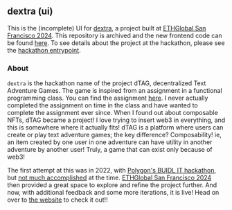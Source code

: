 ## dextra (ui)

This is the (incomplete) UI for [dextra](https://ethglobal.com/showcase/dextra-9wnc2), a project built at [ETHGlobal San Francisco 2024](https://ethglobal.com/events/sanfrancisco2024/). This repository is archived and the new frontend code can be found [here](https://github.com/thisispalash/dtag-react). To see details about the project at the hackathon, please see the [hackathon entrypoint](https://github.com/thisispalash/ethglobal-sanfrancisco-2024).

### About

`dextra` is the hackathon name of the project dTAG, decentralized Text Adventure Games. The game is inspired from an assignment in a functional programming class. You can find the assignment [here](https://www.cs.cornell.edu/courses/cs3110/2016fa/a2/a2.html). I never actually completed the assignment on time in the class and have wanted to complete the assignment ever since. When I found out about composable NFTs, dTAG became a project! I love trying to insert web3 in everything, and this is somewhere where it actually fits! dTAG is a platform where users can create or play text adventure games; the key difference? Composability! ie, an item created by one user in one adventure can have utility in another adventure by another user! Truly, a game that can exist only because of web3!

The first attempt at this was in 2022, with [Polygon's BUIDL IT hackathon](https://buidlit.devpost.com/), but [not much accomplished](https://github.com/thisispalash/dTAG) at the time. [ETHGlobal San Francisco 2024](https://ethglobal.com/events/sanfrancisco2024/) then provided a great space to explore and refine the project further. And now, with additional feedback and some more iterations, it is live! Head on over to [the website](https://dtag.thisispalash.com/) to check it out!!
